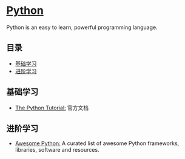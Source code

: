 # [Python](https://openset.github.io/Python/)
Python is an easy to learn, powerful programming language.

## 目录
  - [基础学习](#基础学习)
  - [进阶学习](#进阶学习)

## 基础学习
  - [The Python Tutorial:](https://docs.python.org/3/tutorial/index.html) 官方文档

## 进阶学习
  - [Awesome Python:](https://awesome-python.com/) A curated list of awesome Python frameworks, libraries, software and resources.
